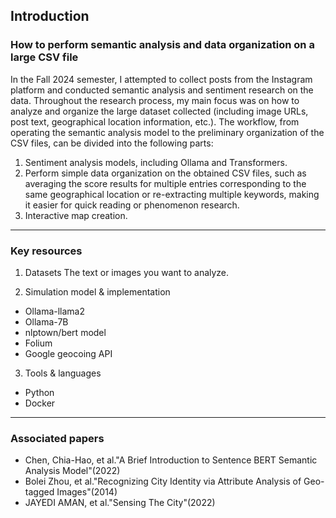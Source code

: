 ## Introduction 
### How to perform semantic analysis and data organization on a large CSV file
In the Fall 2024 semester, I attempted to collect posts from the Instagram platform and conducted semantic analysis and sentiment research on the data. Throughout the research process, my main focus was on how to analyze and organize the large dataset collected (including image URLs, post text, geographical location information, etc.). The workflow, from operating the semantic analysis model to the preliminary organization of the CSV files, can be divided into the following parts:
1. Sentiment analysis models, including Ollama and Transformers.
2. Perform simple data organization on the obtained CSV files, such as averaging the score results for multiple entries corresponding to the same geographical location or re-extracting multiple keywords, making it easier for quick reading or phenomenon research.
3. Interactive map creation.
--- 
### Key resources
1. Datasets
The text or images you want to analyze.

2.  Simulation model & implementation
- Ollama-llama2 
- Ollama-7B 
- nlptown/bert model 
- Folium
- Google geocoing API

3. Tools & languages
- Python
- Docker
--- 
### Associated papers
- Chen, Chia-Hao, et al."A Brief Introduction to Sentence BERT Semantic Analysis Model"(2022)
- Bolei Zhou, et al."Recognizing City Identity via Attribute Analysis of Geo-tagged Images"(2014)
- JAYEDI AMAN, et al."Sensing The City"(2022)
